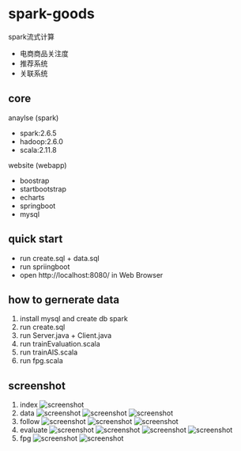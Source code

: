 # spark-goods
spark流式计算    
- 电商商品关注度
- 推荐系统
- 关联系统

## core
anaylse (spark)    
- spark:2.6.5
- hadoop:2.6.0
- scala:2.11.8

website (webapp)    
- boostrap
- startbootstrap
- echarts
- springboot
- mysql

## quick start
- run create.sql + data.sql
- run spriingboot
- open http://localhost:8080/ in Web Browser

## how to gernerate data
1. install mysql and create db spark
2. run create.sql
2. run Server.java + Client.java
3. run trainEvaluation.scala
4. run trainAIS.scala
5. run fpg.scala


## screenshot
1. index
![screenshot](./screenshot/1.png)
2. data
![screenshot](./screenshot/2.png)
![screenshot](./screenshot/3.png)
![screenshot](./screenshot/4.png)
3. follow
![screenshot](./screenshot/5.png)
![screenshot](./screenshot/6.png)
![screenshot](./screenshot/7.png)
4. evaluate
![screenshot](./screenshot/8.png)
![screenshot](./screenshot/9.png)
![screenshot](./screenshot/10.png)
![screenshot](./screenshot/11.png)
5. fpg
![screenshot](./screenshot/12.png)
![screenshot](./screenshot/13.png)
